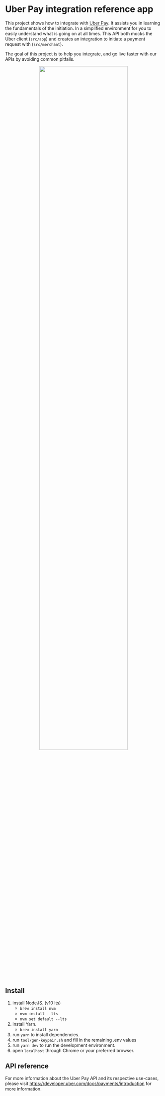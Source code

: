 # Uber Pay integration reference app

This project shows how to integrate with [Uber Pay](https://developer.uber.com/docs/payments/introduction). It assists you in learning the fundamentals of the initiation. In a simplified environment for you to easily understand what is going on at all times. This API both mocks the Uber client (`src/app`) and creates an integration to initiate a payment request with (`src/merchant`).

The goal of this project is to help you integrate, and go live faster with our APIs by avoiding common pitfalls.

<p align="center">
    <img width="75%" src="https://github.com/uber-ex/uber-uberpay-us/blob/docs/img/screenshot-deposit.png"/>
</p>

## Install 
1. install NodeJS. (v10 lts)
    - `brew install nvm`
    - `nvm install --lts`
    - `nvm set default --lts`
2. install Yarn.
    - `brew install yarn`
3. run `yarn` to install dependencies.
4. run `tool/gen-keypair.sh` and fill in the remaining .env values
5. run `yarn dev` to run the development environment.
6. open `localhost` through Chrome or your preferred browser.

## API reference
For more information about the Uber Pay API and its respective use-cases, please visit https://developer.uber.com/docs/payments/introduction for more information.
